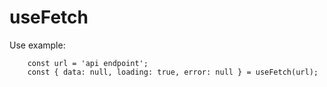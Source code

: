 # useFetch

Use example:
```
    const url = 'api endpoint';
    const { data: null, loading: true, error: null } = useFetch(url);

```